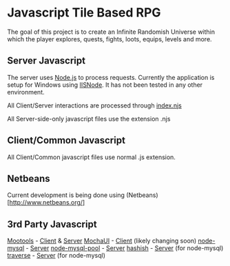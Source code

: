 Javascript Tile Based RPG
=========================

The goal of this project is to create an Infinite Randomish Universe within which the player explores, quests, fights, loots, equips, levels and more.

Server Javascript
-----------------

The server uses [Node.js](http://www.nodejs.org) to process requests.
Currently the application is setup for Windows using [IISNode](https://github.com/tjanczuk/iisnode).
It has not been tested in any other environment.

All Client/Server interactions are processed through [index.njs](https://github.com/Probed/RPG/blob/master/index.njs)

All Server-side-only javascript files use the extension .njs


Client/Common Javascript
------------------------

All Client/Common javascript files use normal .js extension.


Netbeans
--------

Current development is being done using (Netbeans)[http://www.netbeans.org/]

3rd Party Javascript
--------------------

[Mootools](http://www.mootools.com) - [Client](https://github.com/Probed/RPG/tree/master/client/mootools) & [Server](https://github.com/Probed/RPG/blob/master/server/mootools-core-1.4.2-server.njs)
[MochaUI](http://mochaui.org/) - [Client](https://github.com/Probed/RPG/tree/master/client/mochaui) (likely changing soon)
[node-mysql](https://github.com/felixge/node-mysql) - [Server](https://github.com/Probed/RPG/tree/master/node_modules)
[node-mysql-pool](https://github.com/Kijewski/node-mysql-pool) - [Server](https://github.com/Probed/RPG/tree/master/node_modules)
[hashish](http://github.com/substack/node-hashish) - [Server](https://github.com/Probed/RPG/tree/master/node_modules) (for node-mysql)
[traverse](http://github.com/substack/js-traverse) - [Server](https://github.com/Probed/RPG/tree/master/node_modules) (for node-mysql)